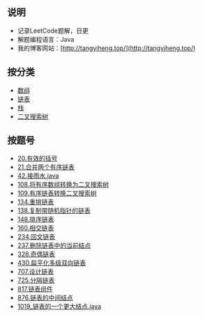 ## 说明
- 记录LeetCode题解，日更
- 解题编程语言：Java
- 我的博客网站：[http://tangyiheng.top/](http://tangyiheng.top/)

## 按分类

- [数组](https://github.com/tangyihengsb/LeetCode/tree/master/数组)
- [链表](https://github.com/tangyihengsb/LeetCode/blob/master/链表)
- [栈](https://github.com/tangyihengsb/LeetCode/blob/master/栈)
- [二叉搜索树](https://github.com/tangyihengsb/LeetCode/tree/master/二叉搜索树)

## 按题号

- [20.有效的括号](https://github.com/tangyihengsb/LeetCode/blob/master/栈/20_有效的括号.java)
- [21.合并两个有序链表](https://github.com/tangyihengsb/LeetCode/blob/master/链表/143_重排链表.java)
- [42.接雨水.java](https://github.com/tangyihengsb/LeetCode/blob/master/栈/42_接雨水.java)
- [108.将有序数组转换为二叉搜索树](https://github.com/tangyihengsb/LeetCode/blob/master/二叉搜索树/108_将有序数组转换为二叉搜索树.java)
- [109.有序链表转换二叉搜索树](https://github.com/tangyihengsb/LeetCode/blob/master/二叉搜索树/109_有序链表转换二叉搜索树.java)
- [134.重排链表](https://github.com/tangyihengsb/LeetCode/blob/master/链表/143_重排链表.java)
- [138.复制带随机指针的链表](https://github.com/tangyihengsb/LeetCode/blob/master/链表/138_复制带随机指针的链表.java)
- [148.排序链表](https://github.com/tangyihengsb/LeetCode/blob/master/链表/148_排序链表.java)
- [160.相交链表](https://github.com/tangyihengsb/LeetCode/blob/master/链表/160_相交链表.java)
- [234.回文链表](https://github.com/tangyihengsb/LeetCode/blob/master/链表/234_回文链表.java)
- [237.删除链表中的当前结点](https://github.com/tangyihengsb/LeetCode/blob/master/链表/237_删除链表中的当前节点.java)
- [328.奇偶链表](https://github.com/tangyihengsb/LeetCode/blob/master/链表/328_奇偶链表.java)
- [430.扁平化多级双向链表](https://github.com/tangyihengsb/LeetCode/blob/master/链表/430_扁平化多级双向链表.java)
- [707.设计链表](https://github.com/tangyihengsb/LeetCode/blob/master/链表/707_设计链表.java)
- [725.分隔链表](https://github.com/tangyihengsb/LeetCode/blob/master/链表/725_分隔链表.java)
- [817.链表组件](https://github.com/tangyihengsb/LeetCode/blob/master/链表/817_链表组件.java)
- [876.链表的中间结点](https://github.com/tangyihengsb/LeetCode/blob/master/链表/876_链表的中间结点.java)
- [1019_链表的一个更大结点.java](https://github.com/tangyihengsb/LeetCode/blob/master/链表/1019_链表的一个更大结点.java)

